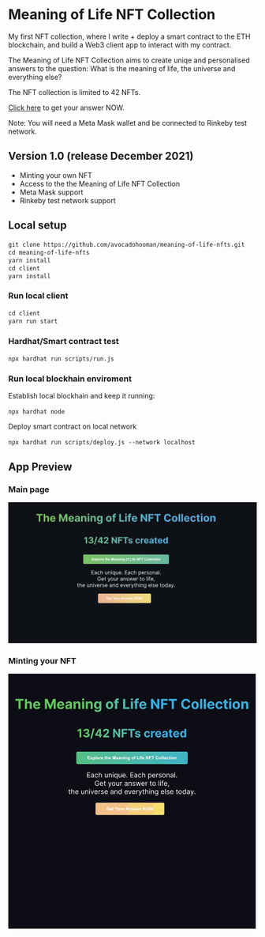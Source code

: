 # Meaning of Life NFT Collection

My first NFT collection, where I write + deploy a smart contract to the ETH blockchain, and build a Web3 client app to interact with my contract.

The Meaning of Life NFT Collection aims to create uniqe and personalised answers to the question: What is the meaning of life, the universe and everything else? 

The NFT collection is limited to 42 NFTs.

[Click here](https://meaning-of-life-nft-collection.herokuapp.com/) to get your answer NOW.

Note: You will need a Meta Mask wallet and be connected to Rinkeby test network.

## Version 1.0 (release December 2021)

- Minting your own NFT
- Access to the the Meaning of Life NFT Collection
- Meta Mask support
- Rinkeby test network support

## Local setup

```
git clone https://github.com/avocadohooman/meaning-of-life-nfts.git
cd meaning-of-life-nfts
yarn install
cd client
yarn install
```

### Run local client

```
cd client
yarn run start
```

### Hardhat/Smart contract test

`
npx hardhat run scripts/run.js
`

### Run local blockhain enviroment

Establish local blockhain and keep it running:

`
npx hardhat node
`

Deploy smart contract on local network

`
npx hardhat run scripts/deploy.js --network localhost
`

## App Preview 

### Main page
![landing](./README_assets/nft_collection.png?raw=true)
### Minting your NFT
![minting_nft](./README_assets/minting_nft_collection.gif?raw=true)

